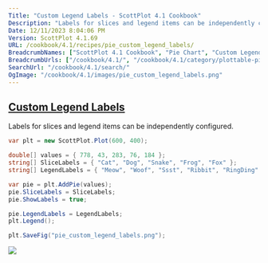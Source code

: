 ```yaml
---
Title: "Custom Legend Labels - ScottPlot 4.1 Cookbook"
Description: "Labels for slices and legend items can be independently configured."
Date: 12/11/2023 8:04:06 PM
Version: ScottPlot 4.1.69
URL: /cookbook/4.1/recipes/pie_custom_legend_labels/
BreadcrumbNames: ["ScottPlot 4.1 Cookbook", "Pie Chart", "Custom Legend Labels"]
BreadcrumbUrls: ["/cookbook/4.1/", "/cookbook/4.1/category/plottable-pie", "/cookbook/4.1/recipes/pie_custom_legend_labels/"]
SearchUrl: "/cookbook/4.1/search/"
OgImage: "/cookbook/4.1/images/pie_custom_legend_labels.png"
---
```


<h2><a href='/cookbook/4.1/recipes/pie_custom_legend_labels/'>Custom Legend Labels</a></h2>

Labels for slices and legend items can be independently configured.

```cs
var plt = new ScottPlot.Plot(600, 400);

double[] values = { 778, 43, 283, 76, 184 };
string[] SliceLabels = { "Cat", "Dog", "Snake", "Frog", "Fox" };
string[] LegendLabels = { "Meow", "Woof", "Ssst", "Ribbit", "RingDing" };

var pie = plt.AddPie(values);
pie.SliceLabels = SliceLabels;
pie.ShowLabels = true;

pie.LegendLabels = LegendLabels;
plt.Legend();

plt.SaveFig("pie_custom_legend_labels.png");
```

<img src='../../images/pie_custom_legend_labels.png' class='d-block mx-auto my-5' />


